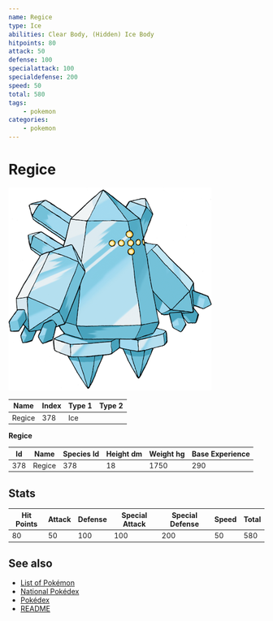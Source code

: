 ```yaml
---
name: Regice
type: Ice
abilities: Clear Body, (Hidden) Ice Body
hitpoints: 80
attack: 50
defense: 100
specialattack: 100
specialdefense: 200
speed: 50
total: 580
tags:
    - pokemon
categories:
    - pokemon
---
```


# Regice


![Regice](images/378.png)

| **Name** | **Index** | **Type 1** | **Type 2** |
|----|----|----|----|
| Regice | 378 | Ice  |  |

**Regice** 




| **Id** | **Name** | **Species Id** | **Height dm** | **Weight hg** | **Base Experience** |
|--------|----------|----------------|------------|------------|---------------------|
| 378 | Regice | 378 | 18 | 1750 | 290 |



## Stats

| **Hit Points** | **Attack** | **Defense** | **Special Attack** | **Special Defense** | **Speed** | **Total** |
|----------------|------------|-------------|--------------------|---------------------|-----------|-----------|
| 80 | 50 | 100 | 100 | 200 | 50 | 580 |

## See also

- [List of Pokémon](../pokemon.md)
- [National Pokédex](../national_pokedex.md)
- [Pokédex](../pokedex.md)
- [README](../README.md)
